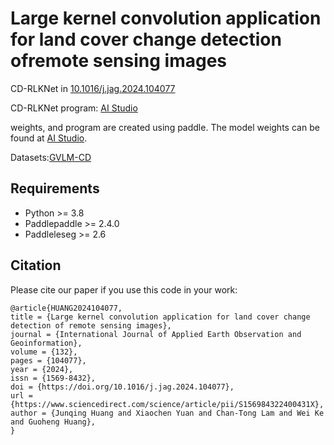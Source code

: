 # Large kernel convolution application for land cover change detection ofremote sensing images

CD-RLKNet in [10.1016/j.jag.2024.104077](https://doi.org/10.1016/j.jag.2024.104077)

CD-RLKNet program: [AI Studio](https://aistudio.baidu.com/projectdetail/7437309?sUid=285037&shared=1&ts=1723101644955)

weights, and program are created using paddle.
The model weights can be found at [AI Studio](https://aistudio.baidu.com/datasetdetail/264150).

Datasets:[GVLM-CD](https://aistudio.baidu.com/datasetdetail/245593)


## Requirements
- Python >= 3.8
- Paddlepaddle >= 2.4.0
- Paddleleseg >= 2.6


## Citation

Please cite our paper if you use this code in your work:

```
@article{HUANG2024104077,
title = {Large kernel convolution application for land cover change detection of remote sensing images},
journal = {International Journal of Applied Earth Observation and Geoinformation},
volume = {132},
pages = {104077},
year = {2024},
issn = {1569-8432},
doi = {https://doi.org/10.1016/j.jag.2024.104077},
url = {https://www.sciencedirect.com/science/article/pii/S156984322400431X},
author = {Junqing Huang and Xiaochen Yuan and Chan-Tong Lam and Wei Ke and Guoheng Huang},
}
```
